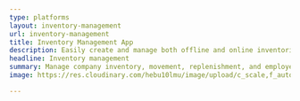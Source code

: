 ```yaml
---
type: platforms
layout: inventory-management
url: inventory-management
title: Inventory Management App
description: Easily create and manage both offline and online inventories for your company using our feature-packed dashboard. Try it now for free! 
headline: Inventory management
summary: Manage company inventory, movement, replenishment, and employee inventory handling - all in one dashboard.
image: https://res.cloudinary.com/hebu10lmu/image/upload/c_scale,f_auto,q_auto,w_560/v1580457453/www/inventory-list_k7glhl_1_xk7lno.png

---
```

